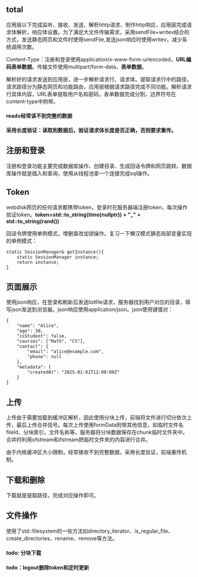 ## total
应用层以下完成监听、接收、发送、解析hhtp请求、制作http响应，应用层完成请求体解析，响应体设置。为了满足大文件传输需求，采用sendFile+writev结合的方式，发送静态网页和文件时使用sendFile,发送json响应时使用writev，减少系统调用次数。

Content-Type：注册和登录使用application/x-www-form-urlencoded，**URL编码表单数据**。传输文件使用multipart/form-data，**表单数据**。

解析好的请求发送到应用层，进一步解析请求行、请求体。提取请求行中的路径，请求路径分为静态网页和功能路由，应用层根据请求路径完成不同功能。解析请求行具体内容，URL表单提取用户名和密码，表单数据完成分割，边界符号在content-type中附带。
#### readv经常读不到完整的数据
**采用长度验证：读取到数据后，验证请求体长度是否正确，否则要求重传。**
## 注册和登录 
注册和登录功能主要完成数据库操作、创建目录、生成回话令牌和网页跳转。数据库操作就是插入和查询，使用从线程池拿一个连接完成sql操作。

## Token
webdisk网页的任何请求都携带token，登录时在服务器端注册token，每次操作验证token。**token=std::to_string(time(nullptr)) + "_" + std::to_string(rand())**

回话令牌使用单例模式，增删查改加锁操作。复习一下懒汉模式静态局部变量实现的单例模式：
    
    static SessionManager& getInstance(){
        static SessionManager instance;
        return instance;
    }


## 页面展示
使用json响应，在登录和刷新后发送listfile请求，服务器找到用户对应的目录，填写json发送到浏览器。json响应使用application/json。json使用键值对：

    {
        "name": "Alice",
        "age": 30,
        "isStudent": false,
        "courses": ["Math", "CS"],
        "contact": {
            "email": "alice@example.com",
            "phone": null
        },
        "metadata": {
            "createdAt": "2025-01-01T12:00:00Z"
        }
    }
## 上传
上传由于需要加载到缓冲区解析，因此使用分块上传，前端将文件进行切分依次上传，最后上传合并信号。每次上传使用formData附带其他信息，如临时文件名fileId、分块索引，文件名称等，服务器将分块数据保存在chunk临时文件夹中。合并时利用ofstream和ifstream把临时文件夹的内容进行合并。

由于内核缓冲区大小限制，经常接收不到完整数据，采用长度验证，前端重传机制。
## 下载和删除
下载就是提取路径，完成对应操作即可。

## 文件操作
使用了std::filesystem的一些方法如directory_iterator、is_regular_file、create_directories、rename、remove等方法。

#### todo: 分块下载
#### todo：logout删除token和定时更新
